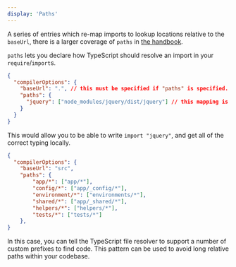 ```yaml
---
display: 'Paths'
---
```


A series of entries which re-map imports to lookup locations relative to the `baseUrl`, there is a larger coverage of `paths` in [the handbook](/docs/handbook/module-resolution.html#path-mapping).

`paths` lets you declare how TypeScript should resolve an import in your `require`/`import`s.

```json
{
  "compilerOptions": {
    "baseUrl": ".", // this must be specified if "paths" is specified.
    "paths": {
      "jquery": ["node_modules/jquery/dist/jquery"] // this mapping is relative to "baseUrl"
    }
  }
}
```

This would allow you to be able to write `import "jquery"`, and get all of the correct typing locally.

```json
{
  "compilerOptions": {
    "baseUrl": "src", 
    "paths": {
        "app/*": ["app/*"],
        "config/*": ["app/_config/*"],
        "environment/*": ["environments/*"],
        "shared/*": ["app/_shared/*"],
        "helpers/*": ["helpers/*"],
        "tests/*": ["tests/*"]
    },
}
```

In this case, you can tell the TypeScript file resolver to support a number of custom prefixes to find code. 
This pattern can be used to avoid long relative paths within your codebase.
